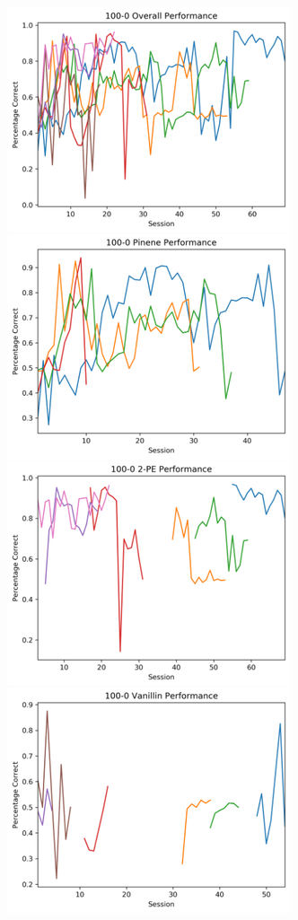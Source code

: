 <img src="100-0_General.png" width="600" title="general">
<img src="100-0_Pinene.png" width="600" title="pinene">
<img src="100-0_2PE.png" width="600" title="2pe">
<img src="100-0_Vanillin.png" width="600" title="vanillin">
